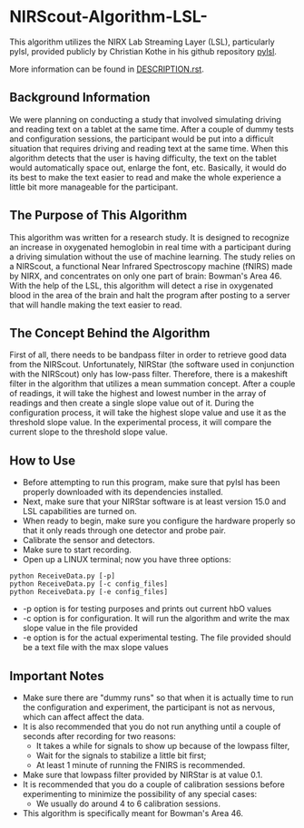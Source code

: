 # NIRScout-Algorithm-LSL-

This algorithm utilizes the NIRX Lab Streaming Layer (LSL), particularly pylsl, provided publicly by Christian Kothe in his github repository [pylsl](https://github.com/chkothe/pylsl).

More information can be found in [DESCRIPTION.rst](https://github.com/kevinbae15/NIRScout-Algorithm-LSL-/blob/master/DESCRIPTION.rst).

## Background Information

We were planning on conducting a study that involved simulating driving and reading text on a tablet at the same time.
After a couple of dummy tests and configuration sessions, the participant would be put into a difficult situation that requires driving and reading text at the same time.
When this algorithm detects that the user is having difficulty, the text on the tablet would automatically space out, enlarge the font, etc. 
Basically, it would do its best to make the text easier to read and make the whole experience a little bit more manageable for the participant. 

## The Purpose of This Algorithm

This algorithm was written for a research study.
It is designed to recognize an increase in oxygenated hemoglobin in real time with a participant during a driving simulation without the use of machine learning.
The study relies on a NIRScout, a functional Near Infrared Spectroscopy machine (fNIRS) made by NIRX, and concentrates on only one part of brain: Bowman's Area 46. 
With the help of the LSL, this algorithm will detect a rise in oxygenated blood in the area of the brain and halt the program after posting to a server that will handle making the text easier to read.

## The Concept Behind the Algorithm

First of all, there needs to be bandpass filter in order to retrieve good data from the NIRScout. Unfortunately, NIRStar (the software used in conjunction with the NIRScout) only has low-pass filter.
Therefore, there is a makeshift filter in the algorithm that utilizes a mean summation concept.
After a couple of readings, it will take the highest and lowest number in the array of readings and then create a single slope value out of it.
During the configuration process, it will take the highest slope value and use it as the threshold slope value.
In the experimental process, it will compare the current slope to the threshold slope value. 

## How to Use

* Before attempting to run this program, make sure that pylsl has been properly downloaded with its dependencies installed.
* Next, make sure that your NIRStar software is at least version 15.0 and LSL capabilities are turned on.
* When ready to begin, make sure you configure the hardware properly so that it only reads through one detector and probe pair.
* Calibrate the sensor and detectors.
* Make sure to start recording.
* Open up a LINUX terminal; now you have three options:

```
python ReceiveData.py [-p] 
python ReceiveData.py [-c config_files] 
python ReceiveData.py [-e config_files]
```
* -p option is for testing purposes and prints out current hbO values
* -c option is for configuration. It will run the algorithm and write the max slope value in the file provided
* -e option is for the actual experimental testing. The file provided should be a text file with the max slope values

## Important Notes

* Make sure there are "dummy runs" so that when it is actually time to run the configuration and experiment, the participant is not as nervous, which can affect affect the data.
* It is also recommended that you do not run anything until a couple of seconds after recording for two reasons:
  * It takes a while for signals to show up because of the lowpass filter,
  * Wait for the signals to stabilize a little bit first;
  * At least 1 minute of running the FNIRS is recommended.
* Make sure that lowpass filter provided by NIRStar is at value 0.1.
* It is recommended that you do a couple of calibration sessions before experimenting to minimize the possibility of any special cases:
  * We usually do around 4 to 6 calibration sessions.
* This algorithm is specifically meant for Bowman's Area 46.

 
